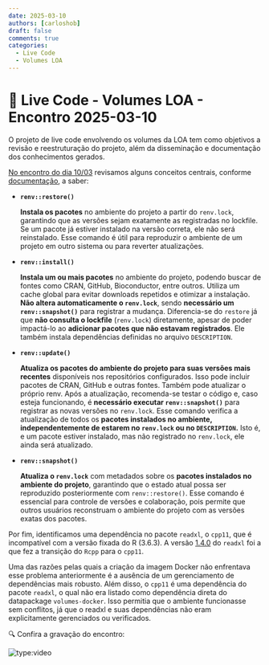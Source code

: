 ```yaml
---
date: 2025-03-10
authors: [carloshob]
draft: false
comments: true
categories:
  - Live Code
  - Volumes LOA
---
```


# 🚀 Live Code - Volumes LOA - Encontro 2025-03-10

O projeto de live code envolvendo os volumes da LOA tem como objetivos a revisão e reestruturação do projeto, além da disseminação e documentação dos conhecimentos gerados.

<!-- more -->

[No encontro do dia 10/03](https://github.com/splor-mg/handbook/issues/51) revisamos alguns conceitos centrais, conforme [documentação](https://rstudio.github.io/renv/articles/renv.html), a saber:

  - **`renv::restore()`**

    **Instala os pacotes** no ambiente do projeto a partir do `renv.lock`, garantindo que as versões sejam exatamente as registradas no lockfile. Se um pacote já estiver instalado na versão correta, ele não será reinstalado. Esse comando é útil para reproduzir o ambiente de um projeto em outro sistema ou para reverter atualizações.


  - **`renv::install()`**

    **Instala um ou mais pacotes** no ambiente do projeto, podendo buscar de fontes como CRAN, GitHub, Bioconductor, entre outros. Utiliza um cache global para evitar downloads repetidos e otimizar a instalação. **Não altera automaticamente o `renv.lock`**, sendo **necessário um `renv::snapshot()`** para registrar a mudança. Diferencia-se do `restore` já que **não consulta o lockfile** (`renv.lock`) diretamente, apesar de poder impactá-lo ao **adicionar pacotes que não estavam registrados**. Ele também instala dependências definidas no arquivo `DESCRIPTION`.


  - **`renv::update()`**

    **Atualiza os pacotes do ambiente do projeto para suas versões mais recentes** disponíveis nos repositórios configurados. Isso pode incluir pacotes de CRAN, GitHub e outras fontes. Também pode atualizar o próprio renv. Após a atualização, recomenda-se testar o código e, caso esteja funcionando, é **necessário executar `renv::snapshot()`** para registrar as novas versões no `renv.lock`.
    Esse comando verifica a atualização de todos os **pacotes instalados no ambiente, independentemente de estarem no `renv.lock` ou no `DESCRIPTION`.** Isto é, e um pacote estiver instalado, mas não registrado no `renv.lock`, ele ainda será atualizado.


  - **`renv::snapshot()`**

    **Atualiza o `renv.lock`** com metadados sobre os **pacotes instalados no ambiente do projeto**, garantindo que o estado atual possa ser reproduzido posteriormente com `renv::restore()`. Esse comando é essencial para controle de versões e colaboração, pois permite que outros usuários reconstruam o ambiente do projeto com as versões exatas dos pacotes.

Por fim, identificamos uma dependência no pacote `readxl`, o `cpp11`, que é incompatível com a versão fixada do R (3.6.3). A versão [1.4.0](https://readxl.tidyverse.org/news/index.html#readxl-145) do `readxl` foi a que fez a transição do `Rcpp` para o `cpp11`.

Uma das razões pelas quais a criação da imagem Docker não enfrentava esse problema anteriormente é a ausência de um gerenciamento de dependências mais robusto. Além disso, o `cpp11` é uma dependência do pacote `readxl`, o qual não era listado como dependência direta do datapackage `volumes-docker`. Isso permitia que o ambiente funcionasse sem conflitos, já que o readxl e suas dependências não eram explicitamente gerenciados ou verificados.


🔍 Confira a gravação do encontro:

![type:video](https://www.youtube.com/embed/lqHMfwh_0pQ)
